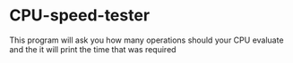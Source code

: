 # CPU-speed-tester
This program will ask you how many operations should your CPU evaluate and the it will print the time that was required
